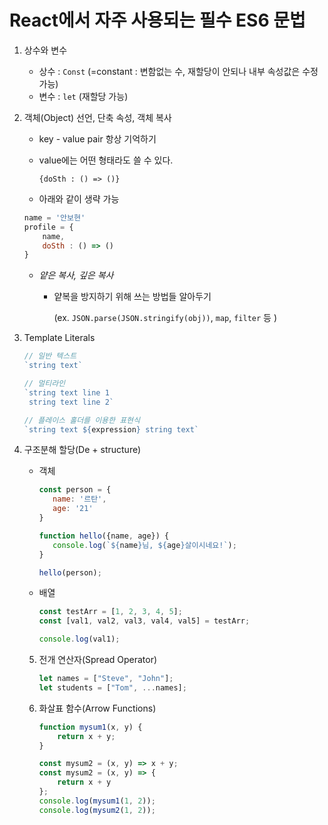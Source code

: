 # React에서 자주 사용되는 필수 ES6 문법

1. 상수와 변수
   + 상수 : `Const` (=constant : 변함없는 수, 재할당이 안되나 내부 속성값은 수정 가능)
   + 변수 : `let` (재할당 가능)



2. 객체(Object) 선언, 단축 속성, 객체 복사

   + key - value pair 항상 기억하기

   + value에는 어떤 형태라도 쓸 수 있다.

     `{doSth : () => ()}`

   + 아래와 같이 생략 가능

   ```javascript
   name = '안보현'
   profile = {
       name,
       doSth : () => ()
   }
   ```

   + *얕은 복사, 깊은 복사*

     + 얕복을 방지하기 위해 쓰는 방법들 알아두기 

       (ex. `JSON.parse(JSON.stringify(obj))`, `map`, `filter` 등 )

3. Template Literals

   ```javascript
   // 일반 텍스트
   `string text`
   
   // 멀티라인
   `string text line 1
    string text line 2`
   
   // 플레이스 홀더를 이용한 표현식
   `string text ${expression} string text`
   ```

4. 구조분해 할당(De + structure)

   + 객체

     ```javascript
     const person = {
     	name: '르탄',
     	age: '21'
     }
     
     function hello({name, age}) {
     	console.log(`${name}님, ${age}살이시네요!`);
     }
     
     hello(person);
     ```

   + 배열

     ```javascript
     const testArr = [1, 2, 3, 4, 5];
     const [val1, val2, val3, val4, val5] = testArr;
     
     console.log(val1);
     ```

   5. 전개 연산자(Spread Operator)

      ```javascript
      let names = ["Steve", "John"];
      let students = ["Tom", ...names];
      ```

   6. 화살표 함수(Arrow Functions)

      ```javascript
      function mysum1(x, y) {
          return x + y;
      }
      
      const mysum2 = (x, y) => x + y;
      const mysum2 = (x, y) => {
          return x + y
      };
      console.log(mysum1(1, 2));
      console.log(mysum2(1, 2));
      ```

      